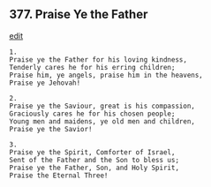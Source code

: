 
## 377.  Praise Ye the Father
[edit](https://docs.google.com/document/d/1R6qPOfQnxbt_9HVYcZUtMkpV8tZf_0_v/edit?mode=html)



    1.
    Praise ye the Father for his loving kindness,
    Tenderly cares he for his erring children;
    Praise him, ye angels, praise him in the heavens,
    Praise ye Jehovah!

    2.
    Praise ye the Saviour, great is his compassion,
    Graciously cares he for his chosen people;
    Young men and maidens, ye old men and children,
    Praise ye the Savior!

    3.
    Praise ye the Spirit, Comforter of Israel,
    Sent of the Father and the Son to bless us;
    Praise ye the Father, Son, and Holy Spirit,
    Praise the Eternal Three!

